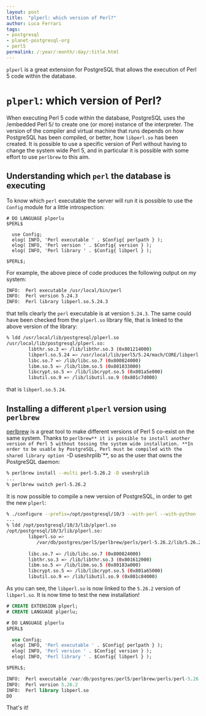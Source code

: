 ```yaml
---
layout: post
title:  "plperl: which version of Perl?"
author: Luca Ferrari
tags:
- postgresql
- planet-postgresql-org
- perl5
permalink: /:year/:month/:day/:title.html
---
```

`plperl` is a great extension for PostgreSQL that allows the execution of Perl 5 code within the database.

# `plperl`: which version of Perl?

When executing Perl 5 code within the database, PostgreSQL uses the /embedded Perl 5/ to create one (or more) instance of the interpreter. The version of the compiler and virtual machine that runs depends on how PostgreSQL has been compiled, or better, how `libperl.so` has been created.
It is possible to use a specific version of Perl without having to change the system wide Perl 5, and in particular it is possible with some effort to use `perlbrew` to this aim.

## Understanding which `perl` the database is executing

To know which `perl` executable the server will run it is possible to use the `Config` module for a little introspection:

```sq
# DO LANGUAGE plperlu
$PERL$

  use Config;
  elog( INFO, 'Perl executable ' . $Config{ perlpath } );
  elog( INFO, 'Perl version ' . $Config{ version } );
  elog( INFO, 'Perl library ' . $Config{ libperl } );

$PERL$;
```

For example, the above piece of code produces the following output on my system:

```sh
INFO:  Perl executable /usr/local/bin/perl
INFO:  Perl version 5.24.3
INFO:  Perl library libperl.so.5.24.3
```

that tells clearly the `perl` executable is at version `5.24.3`.
The same could have been checked from the `plperl.so` library file, that is linked to the above version of the library:

```sh
% ldd /usr/local/lib/postgresql/plperl.so
/usr/local/lib/postgresql/plperl.so:
        libthr.so.3 => /lib/libthr.so.3 (0x801214000)
        libperl.so.5.24 => /usr/local/lib/perl5/5.24/mach/CORE/libperl.so.5.24 (0x80143c000)
        libc.so.7 => /lib/libc.so.7 (0x800824000)
        libm.so.5 => /lib/libm.so.5 (0x801833000)
        libcrypt.so.5 => /lib/libcrypt.so.5 (0x801a5e000)
        libutil.so.9 => /lib/libutil.so.9 (0x801c7d000)
```

that is `libperl.so.5.24`.


## Installing a different `plperl` version using `perlbrew`

[perlbrew](http://perlbrew.pl) is a great tool to make different versions of Perl 5 co-exist on the same system.
Thanks to `perlbrew** it is possible to install another version of Perl 5 without tossing the system wide installation.
**In order to be usable by PostgreSQL, Perl must be compiled with the shared library option `-D useshrplib`**, so as the user that owns the PostgreSQL daemon:

```sh
% perlbrew install --multi perl-5.26.2 -D useshrplib
...
% perlbrew switch perl-5.26.2
```

It is now possible to compile a new version of PostgreSQL, in order to get the new `plperl`:

```sh
% ./configure --prefix=/opt/postgresql/10/3 --with-perl --with-python --without-readline
...
% ldd /opt/postgresql/10/3/lib/plperl.so 
/opt/postgresql/10/3/lib/plperl.so:
        libperl.so => 
           /var/db/postgres/perl5/perlbrew/perls/perl-5.26.2/lib/5.26.2/amd64-freebsd-multi/CORE/libperl.so 
                                                                                                (0x801214000)
        libc.so.7 => /lib/libc.so.7 (0x800824000)
        libthr.so.3 => /lib/libthr.so.3 (0x801612000)
        libm.so.5 => /lib/libm.so.5 (0x80183a000)
        libcrypt.so.5 => /lib/libcrypt.so.5 (0x801a65000)
        libutil.so.9 => /lib/libutil.so.9 (0x801c84000)
```

As you can see, the `libperl.so` is now linked to the `5.26.2` version of `libperl.so`. 
It is now time to test the new installation!

```sql
# CREATE EXTENSION plperl;
# CREATE LANGUAGE plperlu;

# DO LANGUAGE plperlu
$PERL$

  use Config;
  elog( INFO, 'Perl executable ' . $Config{ perlpath } );
  elog( INFO, 'Perl version ' . $Config{ version } );
  elog( INFO, 'Perl library ' . $Config{ libperl } );

$PERL$;

INFO:  Perl executable /var/db/postgres/perl5/perlbrew/perls/perl-5.26.2/bin/perl
INFO:  Perl version 5.26.2
INFO:  Perl library libperl.so
DO
```

That's it!
